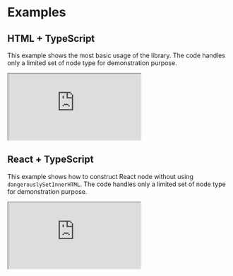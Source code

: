 # Examples

## HTML + TypeScript

This example shows the most basic usage of the library.
The code handles only a limited set of node type for demonstration purpose.

<iframe src="https://codesandbox.io/embed/gracious-rgb-kmqbu?fontsize=14&module=%2Fsrc%2Findex.ts&view=editor" loading="lazy" title="Plain HTML with TypeScript example" allow="" sandbox="allow-popups allow-scripts allow-same-origin"></iframe>

## React + TypeScript

This example shows how to construct React node without using `dangerouslySetInnerHTML`.
The code handles only a limited set of node type for demonstration purpose.

<iframe src="https://codesandbox.io/embed/condescending-heyrovsky-y5jw3?fontsize=14&module=%2Fsrc%2FSlackMessage.tsx" loading="lazy" title="React with TypeScript example" allow="" sandbox="allow-popups allow-scripts allow-same-origin"></iframe>
